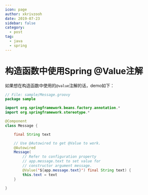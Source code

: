 ```yaml
---
icon: page
author: xkrivzooh
date: 2019-07-23
sidebar: false
category:
  - post
tag:
  - java
  - spring
---
```


# 构造函数中使用Spring  @Value注解

如果想在构造函数中使用的`@value`注解的话，demo如下：

```java
// File: sample/Message.groovy
package sample

import org.springframework.beans.factory.annotation.*
import org.springframework.stereotype.*

@Component
class Message {

    final String text

    // Use @Autowired to get @Value to work.
    @Autowired
    Message(
        // Refer to configuration property
        // app.message.text to set value for 
        // constructor argument message.
        @Value('${app.message.text}') final String text) {
        this.text = text
    }

}
```

<!-- @include: ../scaffolds/post_footer.md -->
